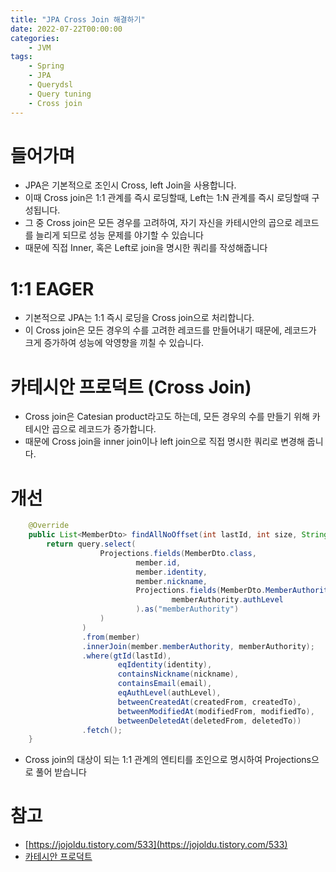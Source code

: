 ```yaml
---
title: "JPA Cross Join 해결하기"
date: 2022-07-22T00:00:00
categories:
    - JVM
tags:
    - Spring
    - JPA
    - Querydsl
    - Query tuning
    - Cross join
---
```


# 들어가며

- JPA은 기본적으로 조인시 Cross, left Join을 사용합니다.
- 이때 Cross join은 1:1 관계를 즉시 로딩할때, Left는 1:N 관계를 즉시 로딩할때 구성됩니다.
- 그 중 Cross join은 모든 경우를 고려하여, 자기 자신을 카테시안의 곱으로 레코드를 늘리게 되므로 성능 문제를 야기할 수 있습니다
- 때문에 직접 Inner, 혹은 Left로 join을 명시한 쿼리를 작성해줍니다

# 1:1 EAGER

- 기본적으로 JPA는 1:1 즉시 로딩을 Cross join으로 처리합니다.
- 이 Cross join은 모든 경우의 수를 고려한 레코드를 만들어내기 때문에, 레코드가 크게 증가하여 성능에 악영향을 끼칠 수 있습니다.

# 카테시안 프로덕트 (Cross Join)

- Cross join은 Catesian product라고도 하는데, 모든 경우의 수를 만들기 위해 카테시안 곱으로 레코드가 증가합니다.
- 때문에 Cross join을 inner join이나 left join으로 직접 명시한 쿼리로 변경해 줍니다.

# 개선

```java
    @Override
    public List<MemberDto> findAllNoOffset(int lastId, int size, String identity, String nickname, String email, AuthLevel authLevel, LocalDateTime createdFrom, LocalDateTime createdTo, LocalDateTime modifiedFrom, LocalDateTime modifiedTo, LocalDateTime deletedFrom, LocalDateTime deletedTo) {
        return query.select(
                    Projections.fields(MemberDto.class,
                            member.id,
                            member.identity,
                            member.nickname,
                            Projections.fields(MemberDto.MemberAuthorityDto.class,
                                    memberAuthority.authLevel
                            ).as("memberAuthority")
                    )
                )
                .from(member)
                .innerJoin(member.memberAuthority, memberAuthority);
                .where(gtId(lastId),
                        eqIdentity(identity),
                        containsNickname(nickname),
                        containsEmail(email),
                        eqAuthLevel(authLevel),
                        betweenCreatedAt(createdFrom, createdTo),
                        betweenModifiedAt(modifiedFrom, modifiedTo),
                        betweenDeletedAt(deletedFrom, deletedTo))
                .fetch();
    }
```

- Cross join의 대상이 되는 1:1 관계의 엔티티를 조인으로 명시하여 Projections으로 풀어 받습니다

# 참고

- [https://jojoldu.tistory.com/533](https://jojoldu.tistory.com/533)
- [카테시안 프로덕트](https://runtoyourdream.tistory.com/95)